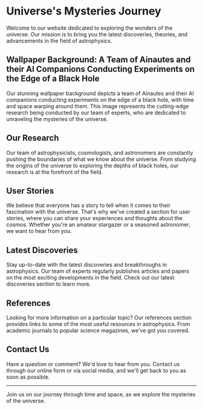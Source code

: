 <!--font:Inter-->

# Universe's Mysteries Journey

Welcome to our website dedicated to exploring the wonders of the universe. Our mission is to bring you the latest discoveries, theories, and advancements in the field of astrophysics. 

## Wallpaper Background: A Team of Ainautes and their AI Companions Conducting Experiments on the Edge of a Black Hole

Our stunning wallpaper background depicts a team of Ainautes and their AI companions conducting experiments on the edge of a black hole, with time and space warping around them. This image represents the cutting-edge research being conducted by our team of experts, who are dedicated to unraveling the mysteries of the universe.

## Our Research

Our team of astrophysicists, cosmologists, and astronomers are constantly pushing the boundaries of what we know about the universe. From studying the origins of the universe to exploring the depths of black holes, our research is at the forefront of the field.

## User Stories

We believe that everyone has a story to tell when it comes to their fascination with the universe. That's why we've created a section for user stories, where you can share your experiences and thoughts about the cosmos. Whether you're an amateur stargazer or a seasoned astronomer, we want to hear from you.

## Latest Discoveries

Stay up-to-date with the latest discoveries and breakthroughs in astrophysics. Our team of experts regularly publishes articles and papers on the most exciting developments in the field. Check out our latest discoveries section to learn more.

## References

Looking for more information on a particular topic? Our references section provides links to some of the most useful resources in astrophysics. From academic journals to popular science magazines, we've got you covered.

## Contact Us

Have a question or comment? We'd love to hear from you. Contact us through our online form or via social media, and we'll get back to you as soon as possible.

---

Join us on our journey through time and space, as we explore the mysteries of the universe.

<!--

Write me content for website with wallpaper which alt text is:

"A team of Ainautes and their AI companions conducting experiments on the edge of a black hole, with time and space warping around them."

The name/title of the page should not be 1:1 copy of the alt text but rather a real content of the website which is using this wallpaper.

- Use markdown format 
- Start with heading
- Heading should be short and concise
- The content should look like a real website 
- The website should not be about the wallpaper, wallpaper is just a related background
- Heading should be contain work "wallpaper" or "background"
- Include real sections like references, contact, user stories, etc. use things relevant to the page purpose.
- Feel free to use structure like headings, bullets, numbering, blockquotes, paragraphs, horizontal lines, etc.
- You can use formatting like bold or _italic_
- You can include UTF-8 emojis
- Links should be only #hash anchors (and you can refer to the document itself)
- Do not include images


---


# Exploring the Mysteries of the Universe: A Journey Through Time and Space

Welcome to our website dedicated to exploring the wonders of the universe. Our mission is to bring you the latest discoveries, theories, and advancements in the field of astrophysics. 

## Wallpaper Background: A Team of Ainautes and their AI Companions Conducting Experiments on the Edge of a Black Hole

Our stunning wallpaper background depicts a team of Ainautes and their AI companions conducting experiments on the edge of a black hole, with time and space warping around them. This image represents the cutting-edge research being conducted by our team of experts, who are dedicated to unraveling the mysteries of the universe.

## Our Research

Our team of astrophysicists, cosmologists, and astronomers are constantly pushing the boundaries of what we know about the universe. From studying the origins of the universe to exploring the depths of black holes, our research is at the forefront of the field.

## User Stories

We believe that everyone has a story to tell when it comes to their fascination with the universe. That's why we've created a section for user stories, where you can share your experiences and thoughts about the cosmos. Whether you're an amateur stargazer or a seasoned astronomer, we want to hear from you.

## Latest Discoveries

Stay up-to-date with the latest discoveries and breakthroughs in astrophysics. Our team of experts regularly publishes articles and papers on the most exciting developments in the field. Check out our latest discoveries section to learn more.

## References

Looking for more information on a particular topic? Our references section provides links to some of the most useful resources in astrophysics. From academic journals to popular science magazines, we've got you covered.

## Contact Us

Have a question or comment? We'd love to hear from you. Contact us through our online form or via social media, and we'll get back to you as soon as possible.

---

Join us on our journey through time and space, as we explore the mysteries of the universe.


---


Write me a Google font which is best fitting for the website.

Pick from the list:
- Montserrat
- Alegreya
- Lato
- Barlow Condensed
- IBM Plex Sans
- Poppins
- Inter
- Exo 2
- Roboto
- Futura
- Dancing Script
- Open Sans
- Cormorant Garamond
- Creepster
- Playfair Display
- Cabin
- Cinzel
- Raleway
- Orbitron
- Lobster
- Cinzel Decorative
- Great Vibes


Write just the font name nothing else.


---


Inter

-->

